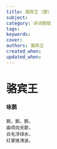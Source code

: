 ```yaml
---
title: 骆宾王（唐）
subject: 
category: 诗词歌赋
tags: 
keywords: 
cover: 
authors: 骆宾王
created_when: 
updated_when: 
---
```


# 骆宾王

#### 咏鹅

```
鹅，鹅，鹅，
曲项向天歌，
白毛浮绿水，
红掌拨清波。
```
